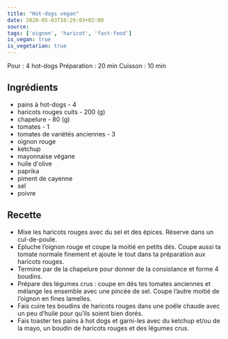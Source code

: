 ```yaml
---
title: "Hot-dogs vegan"
date: 2020-05-03T10:29:03+02:00
source: 
tags: ['oignon', 'haricot', 'fast-food']
is_vegan: true
is_vegetarian: true
---
```


Pour : 4 hot-dogs
Préparation : 20 min
Cuisson : 10 min

## Ingrédients

- pains à hot-dogs - 4
- haricots rouges cuits - 200 (g)
- chapelure - 80 (g)
- tomates - 1
- tomates de variétés anciennes - 3
- oignon rouge
- ketchup
- mayonnaise végane
- huile d'olive
- paprika
- piment de cayenne
- sel
- poivre

## Recette

- Mixe les haricots rouges avec du sel et des épices. Réserve dans un cul-de-poule.
- Epluche l’oignon rouge et coupe la moitié en petits dés. Coupe aussi ta tomate normale finement et ajoute le tout dans ta préparation aux haricots rouges.
- Termine par de la chapelure pour donner de la consistance et forme 4 boudins.
- Prépare des légumes crus : coupe en dés tes tomates anciennes et mélange les ensemble avec une pincée de sel. Coupe l’autre moitié de l’oignon en fines lamelles.
- Fais cuire tes boudins de haricots rouges dans une poêle chaude avec un peu d’huile pour qu’ils soient bien dorés.
- Fais toaster tes pains à hot dogs et garni-les avec du ketchup et/ou de la mayo, un boudin de haricots rouges et des légumes crus.